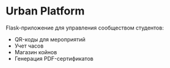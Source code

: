# Urban Platform
Flask-приложение для управления сообществом студентов:
- QR-коды для мероприятий
- Учет часов
- Магазин койнов
- Генерация PDF-сертификатов
